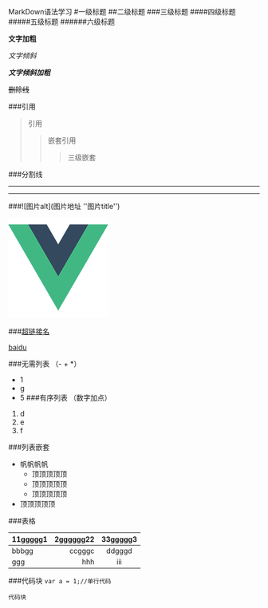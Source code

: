 MarkDown语法学习
#一级标题
##二级标题
###三级标题
####四级标题
#####五级标题
######六级标题

**文字加粗**

*文字倾斜*

***文字倾斜加粗***

~~删除线~~

###引用
>引用
>>嵌套引用
>>>三级嵌套

###分割线

---
***


###![图片alt](图片地址 ''图片title'')

![示例](../src/assets/logo.png "示例")

###[超链接名](超链接地址 "超链接title")

[baidu](https://www.baidu.com)

###无需列表
（- + *）
- 1
- g
- 5
###有序列表
（数字加点）
1. d
2. e
3. f

###列表嵌套
- 帆帆帆帆
  - 顶顶顶顶顶
  - 顶顶顶顶顶
  - 顶顶顶顶顶
 - 顶顶顶顶顶
 
 ###表格
 
 | 11ggggg1 | 2gggggg22 | 33ggggg3 | 
 | :---- | ----: | :----: | 
 | bbbgg | ccgggc | ddgggd |
 | ggg| hhh | iii |
 
 ###代码块
 `var a = 1;//单行代码`
 
```
代码块
```
  
